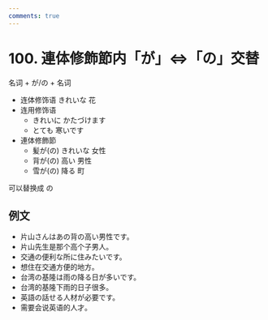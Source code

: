 ```yaml
---
comments: true
---
```


# 100. 連体修飾節内「が」⇔「の」交替

名词 + が/の + 名词

- 连体修饰语 きれいな 花
- 连用修饰语 
  - きれいに かたづけます
  - とても 寒いです
- 連体修飾節 
  - 髪が(の) きれいな 女性
  - 背が(の) 高い 男性
  - 雪が(の) 降る 町

可以替换成 の

## 例文

- 片山さんはあの背の高い男性です。
- 片山先生是那个高个子男人。
- 交通の便利な所に住みたいです。
- 想住在交通方便的地方。
- 台湾の基隆は雨の降る日が多いです。
- 台湾的基隆下雨的日子很多。
- 英語の話せる人材が必要です。
- 需要会说英语的人才。
